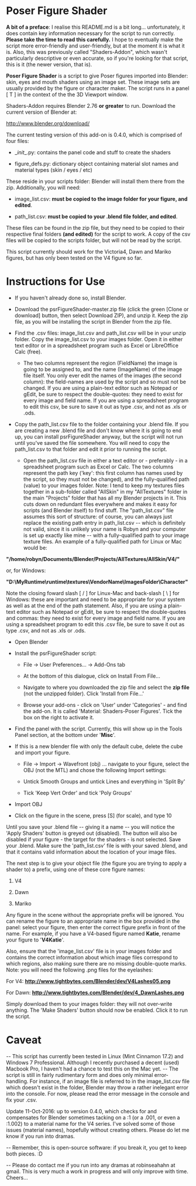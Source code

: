 # Poser Figure Shader

**A bit of a preface**: I realise this README.md is a bit long... unfortunately, it does contain key information necessary for the script to run correctly. **Please take the time to read this carefully.** I hope to eventually make the script more error-friendly and user-friendly, but at the moment it is what it is.
Also, this was previously called "Shaders-Addon", which wasn't particularly descriptive or even accurate, so if you're looking for that script, this is it (the newer version, that is).

**Poser Figure Shader** is a script to give Poser figures imported into Blender: skin, eyes and mouth shaders using an image set. These image sets are usually provided by the figure or character maker. The script runs in a panel [ T ] in the context of the the 3D Viewport window.

Shaders-Addon requires Blender 2.76 **or greater** to run. Download the current version of Blender at:

http://www.blender.org/download/

The current testing version of this add-on is 0.4.0, which is comprised of four files:

* \__init__.py: contains the panel code and stuff to create the shaders

* figure_defs.py: dictionary object containing material slot names and material types (skin / eyes / etc)

These reside in your scripts folder: Blender will install them there from the zip. Additionally, you will need:

* image_list.csv: **must be copied to the image folder for your figure, and edited**.

* path_list.csv: **must be copied to your .blend file folder, and edited**.
 
These files can be found in the zip file, but they need to be copied to their respective final folders **(and edited)** for the script to work. A copy of the csv files will be copied to the scripts folder, but will not be read by the script.

This script currently should work for the Victoria4, Dawn and Mariko figures, but has only been tested on the V4 figure so far.


# Instructions for Use
* If you haven't already done so, install Blender.

* Download the psrFigureShader-master.zip file (click the green [Clone or download] button, then select Download ZIP), and unzip it. Keep the zip file, as you will be installing the script in Blender from the zip file.

* Find the .csv files: image_list.csv and path_list.csv will be in your unzip folder. Copy the image_list.csv to your images folder. Open it in either text editor or in a spreadsheet program such as Excel or LibreOffice Calc (free).

   * The two columns represent the region (FieldName) the image is going to be assigned to, and the name (ImageName) of the image file itself. You only ever edit the names of the images (the second column): the field-names are used by the script and so must not be changed. If you are using a plain-text editor such as Notepad or gEdit, be sure to respect the double-quotes: they need to exist for every image and field name. If you are using a spreadsheet program to edit this csv, be sure to save it out as type .csv, and not as .xls or .ods.

* Copy the path_list.csv file to the folder containing your .blend file. If you are creating a new .blend file and don't know where it is going to end up, you can install psrFigureShader anyway, but the script will not run until you've saved the file somewhere. You will need to copy the path_list.csv to that folder and edit it prior to running the script.

   * Open the path_list.csv file in either a text editor or - preferably - in a spreadsheet program such as Excel or Calc. The two columns represent the path key ('key': this first column has names used by the script, so they must not be changed), and the fully-qualified path (value) to your images folder. Note: I tend to keep my textures files together in a sub-folder called "AllSkin" in my "AllTextures" folder in the main "Projects" folder that has all my Blender projects in it. This cuts down on redundant files everywhere and makes it easy for scripts (and Blender itself) to find stuff. The "path_list.csv" file assumes this sort of structure: of course, you can always just replace the existing path entry in path_list.csv -- which is definitely not valid, since it is unlikely your name is Robyn and your computer is set up exactly like mine -- with a fully-qualified path to your image texture files. An example of a fully-qualified path for Linux or Mac would be:

__"/home/robyn/Documents/Blender/Projects/AllTextures/AllSkin/V4/"__

or, for Windows:

__"D:\MyRuntime\runtime\textures\VendorName\ImagesFolder\Character\"__


Note the closing foward slash [ / ] for Linux-Mac and back-slash [ \ ] for Windows: these are important and need to be appropriate for your system as well as at the end of the path statement. Also, if you are using a plain-text editor such as Notepad or gEdit, be sure to respect the double-quotes and commas: they need to exist for every image and field name. If you are using a spreadsheet program to edit this .csv file, be sure to save it out as type .csv, and not as .xls or .ods.


* Open Blender

* Install the psrFigureShader script:

   * File -> User Preferences... -> Add-Ons tab

   * At the bottom of this dialogue, click on Install From File...

   * Navigate to where you downloaded the zip file and select the **zip file** (not the unzipped folder). Click 'Install from File...'

   * Browse your add-ons - click on 'User' under 'Categories' - and find the add-on. It is called 'Material: Shaders-Poser Figures'. Tick the box on the right to activate it.

* Find the panel with the script. Currently, this will show up in the Tools Panel section, at the bottom under '**Misc**'.

* If this is a new blender file with only the default cube, delete the cube and import your figure.

   * File -> Import -> Wavefront (obj) ... navigate to your figure, select the OBJ (not the MTL) and chose the following Import settings:

   * Untick Smooth Groups and untick Lines and everything in 'Split By'

   * Tick 'Keep Vert Order' and tick 'Poly Groups'

* Import OBJ

* Click on the figure in the scene, press [S] (for scale), and type 10

Until you save your .blend file -- giving it a name -- you will notice the 'Apply Shaders' button is greyed out (disabled). The button will also be disabled if your figure - the target for the shaders - is not selected. Save your .blend. Make sure the 'path_list.csv' file is with your saved .blend, and that it contains valid information about the location of your image files.

The next step is to give your object file (the figure you are trying to apply a shader to) a prefix, using one of these core figure names:

   1. V4
   
   2. Dawn
   
   3. Mariko

Any figure in the scene without the appropriate prefix will be ignored. You can rename the figure to an appropriate name in the box provided in the panel: select your figure, then enter the correct figure prefix in front of the name. For example, if you have a V4-based figure named **Katie**, rename your figure to '**V4Katie**'. 

Also, ensure that the 'image_list.csv' file is in your images folder and contains the correct information about which image files correspond to which regions, also making sure there are no missing double-quote marks. Note: you will need the following .png files for the eyelashes:

For V4: __http://www.tightbytes.com/Blender/dev/V4Lashes05.png__

For Dawn: __http://www.tightbytes.com/Blender/dev/4_DawnLashes.png__


Simply download them to your images folder: they will not over-write anything. The 'Make Shaders' button should now be enabled. Click it to run the script.

# Caveat
-- This script has currently been tested in Linux (Mint Cinnamon 17.2) and Windows 7 Professional. Although I recently purchased a decent (used) Macbook Pro, I haven't had a chance to test this on the Mac yet. 
-- The script is still in fairly rudimentary form and does only minimal error-handling. For instance, if an image file is referred to in the image_list.csv file which doesn't exist in the folder, Blender may throw a rather inelegant error into the console. For now, please read the error message in the console and fix your .csv.

Update 11-Oct-2016: up to version 0.4.0, which checks for and compensates for Blender sometimes tacking on a :1 (or a .001, or even a :1.002) to a material name for the V4 series. I've solved some of those issues (material names), hopefully without creating others. Please do let me know if you run into dramas.

-- Remember, this is open-source software: if you break it, you get to keep both pieces. :D  

-- Please do contact me if you run into any dramas at robinseahahn at gmail. This is very much a work in progress and will only improve with time. Cheers...
